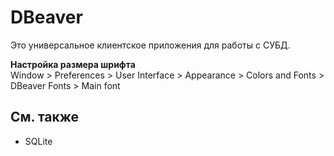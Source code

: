# DBeaver
Это универсальное клиентское приложения для работы с СУБД.

**Настройка размера шрифта**\
Window > Preferences > User Interface > Appearance > Colors and Fonts > DBeaver Fonts > Main font


## См. также
- SQLite
